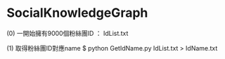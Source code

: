 # SocialKnowledgeGraph
(0) 一開始擁有9000個粉絲團ID ： IdList.txt

(1) 取得粉絲團ID對應name
$ python GetIdName.py IdList.txt > IdName.txt
